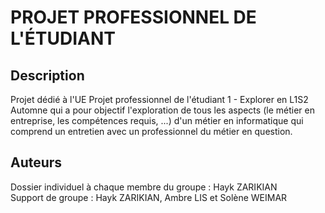 # PROJET PROFESSIONNEL DE L'ÉTUDIANT

## Description
Projet dédié à l'UE Projet professionnel de l'étudiant 1 - Explorer en L1S2 Automne qui a pour objectif l'exploration 
de tous les aspects (le métier en entreprise, les compétences requis, ...) d'un métier en informatique qui 
comprend un entretien avec un professionnel du métier en question.

## Auteurs
Dossier individuel à chaque membre du groupe : Hayk ZARIKIAN  
Support de groupe : Hayk ZARIKIAN, Ambre LIS et Solène WEIMAR